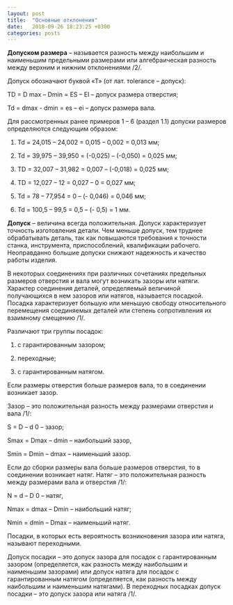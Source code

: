```yaml
---
layout: post
title:  "Основные отклонения"
date:   2018-09-26 18:23:25 +0300
categories: posts
---
```

**Допуском размера** – называется разность между наибольшим и наименьшим предельными размерами или алгебраическая разность между верхним и нижним отклонениями /2/.

Допуск обозначают буквой «Т» (от лат. тolerance – допуск):

TD = D max – Dmin = ES – EI –         допуск размера отверстия;

Td = dmax  - dmin = es – ei – допуск размера вала.

Для рассмотренных ранее примеров 1 – 6 (раздел 1.1) допуски размеров определяются следующим образом:

1) Td = 24,015 – 24,002 = 0,015 – 0,002 = 0,013 мм;

2) Td = 39,975 – 39,950 = (-0,025) – (-0,050) = 0,025 мм;

3) TD = 32,007 – 31,982 = 0,007 – (-0,018) = 0,025 мм;

4) TD = 12,027 – 12 = 0,027 – 0 = 0,027 мм;

5) Td = 78 – 77,954 = 0 – (- 0,046) = 0,046 мм;

6) Td = 100,5 – 99,5 = 0,5 – (- 0,5) = 1 мм.

**Допуск** – величина всегда положительная. Допуск характеризует точность изготовления детали. Чем меньше допуск, тем труднее обрабатывать деталь, так как повышаются требования к точности станка, инструмента, приспособлений, квалификации рабочего. Неоправданно большие допуски снижают надежность и качество работы изделия.

В некоторых соединениях при различных сочетаниях предельных размеров отверстия и вала могут возникать зазоры или натяги. Характер соединения деталей, определяемый величиной получающихся в нем зазоров или натягов, называется посадкой. Посадка характеризует большую или меньшую свободу относительного перемещения соединяемых деталей или степень сопротивления их взаимному смещению /1/.

Различают три группы посадок:

1) с гарантированным зазором;

2) переходные;

3) с гарантированным натягом.

Если размеры отверстия больше размеров вала, то в соединении возникает зазор.

Зазор – это положительная разность между размерами отверстия и вала /1/:

S = D – d 0 – зазор;

Smax = Dmax – dmin – наибольший зазор,

Smin = Dmin – dmax – наименьший зазор.

Если до сборки размеры вала больше размеров отверстия, то в соединении возникает натяг. Натяг – это положительная разность между размерами вала и отверстия /1/:

N = d – D 0 –   натяг,

Nmax = dmax – Dmin – наибольший натяг;

Nmin = dmin – Dmax –  наименьший натяг.

Посадки, в которых есть вероятность возникновения зазора или натяга, называют переходными.

Допуск посадки – это допуск зазора для посадок с гарантированным зазором (определяется, как разность между наибольшим и наименьшим зазорами) или допуск натяга для посадок с гарантированным натягом (определяется, как разность между наибольшим и наименьшим натягами). В переходных посадках допуск посадки – это допуск зазора или натяга /1/.